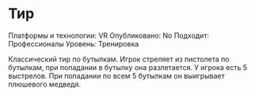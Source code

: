 # Тир

Платформы и технологии: VR
Опубликовано: No
Подходит: Профессионалы
Уровень: Тренировка

Классический тир по бутылкам. Игрок стреляет из пистолета по бутылкам, при попадании в бутылку она разлетается. У игрока есть 5 выстрелов. При попадании по всем 5 бутылкам он выигрывает плюшевого медведя.